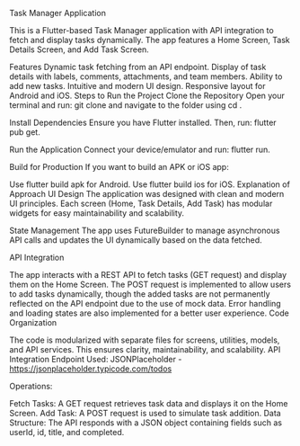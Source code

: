 Task Manager Application

This is a Flutter-based Task Manager application with API integration to fetch and display tasks dynamically. The app features a Home Screen, Task Details Screen, and Add Task Screen.

Features
Dynamic task fetching from an API endpoint.
Display of task details with labels, comments, attachments, and team members.
Ability to add new tasks.
Intuitive and modern UI design.
Responsive layout for Android and iOS.
Steps to Run the Project
Clone the Repository
Open your terminal and run: git clone <repository-url> and navigate to the folder using cd <repository-folder>.

Install Dependencies
Ensure you have Flutter installed. Then, run: flutter pub get.

Run the Application
Connect your device/emulator and run: flutter run.

Build for Production
If you want to build an APK or iOS app:

Use flutter build apk for Android.
Use flutter build ios for iOS.
Explanation of Approach
UI Design
The application was designed with clean and modern UI principles. Each screen (Home, Task Details, Add Task) has modular widgets for easy maintainability and scalability.

State Management
The app uses FutureBuilder to manage asynchronous API calls and updates the UI dynamically based on the data fetched.

API Integration

The app interacts with a REST API to fetch tasks (GET request) and display them on the Home Screen.
The POST request is implemented to allow users to add tasks dynamically, though the added tasks are not permanently reflected on the API endpoint due to the use of mock data.
Error handling and loading states are also implemented for a better user experience.
Code Organization

The code is modularized with separate files for screens, utilities, models, and API services.
This ensures clarity, maintainability, and scalability.
API Integration
Endpoint Used:
JSONPlaceholder - https://jsonplaceholder.typicode.com/todos

Operations:

Fetch Tasks: A GET request retrieves task data and displays it on the Home Screen.
Add Task: A POST request is used to simulate task addition.
Data Structure:
The API responds with a JSON object containing fields such as userId, id, title, and completed.
